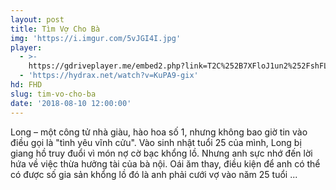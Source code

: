 ```yaml
---
layout: post
title: Tìm Vợ Cho Bà
img: 'https://i.imgur.com/5vJGI4I.jpg'
player:
  - >-
    https://gdriveplayer.me/embed2.php?link=T2C%252B7XFloJ1un2%252FshFLCWABPrLdo422v10zbH%252BgOeOUBEaBsCQ1dOl9gyd2ypPsgH6XmQOLY6f6o1GqwAZdD%252BC45H%252BJHX6w5iVNPibMG2KmcdRbbiQYeyMmatURpuHUj1ZUjG7g6bPIp%252FqbhzAQ8vyWy9mJK1wz9RBV6ALTUhSzREtfz5JC1gRtETvytJJCoihobL9zQvwmYFTU9%252B7%252FfQM
  - 'https://hydrax.net/watch?v=KuPA9-gix'
hd: FHD
slug: tim-vo-cho-ba
date: '2018-08-10 12:00:00'
---
```


Long – một công tử nhà giàu, hào hoa số 1, nhưng không bao giờ tin vào điều gọi là "tình yêu vĩnh cửu". Vào sinh nhật tuổi 25 của mình, Long bị giang hồ truy đuổi vì món nợ cờ bạc khổng lồ. Nhưng anh sực nhớ đến lời hứa về việc thừa hưởng tài của bà nội. Oái ăm thay, điều kiện để anh có thể có được số gia sản khổng lồ đó là anh phải cưới vợ vào năm 25 tuổi ...
